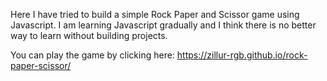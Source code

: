Here I have tried to build a simple Rock Paper and Scissor game using Javascript. I am learning Javascript gradually and I think there is no better way to learn without building projects.

You can play the game by clicking here: https://zillur-rgb.github.io/rock-paper-scissor/